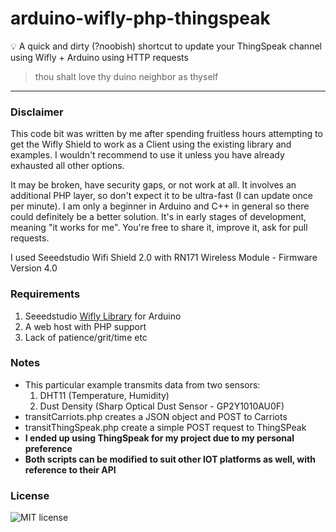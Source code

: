 # arduino-wifly-php-thingspeak

:bulb: A quick and dirty (?noobish) shortcut to update your ThingSpeak channel using Wifly + Arduino using HTTP requests
> thou shalt love thy duino neighbor as thyself
***

### Disclaimer

This code bit was written by me after spending fruitless hours attempting to get the Wifly Shield to work as a Client using the existing library and examples. I wouldn't recommend to use it unless you have already exhausted all other options.

It may be broken, have security gaps, or not work at all.
It involves an additional PHP layer, so don't expect it to be ultra-fast (I can update once per minute).
I am only a beginner in Arduino and C++ in general so there could definitely be a better solution.
It's in early stages of development, meaning "it works for me". You're free to share it, improve it, ask for pull requests.

I used Seeedstudio Wifi Shield 2.0 with RN171 Wireless Module - Firmware Version 4.0

### Requirements

1. Seeedstudio [Wifly Library](https://github.com/Seeed-Studio/WiFi_Shield) for Arduino 
2. A web host with PHP support
3. Lack of patience/grit/time etc

### Notes

* This particular example transmits data from two sensors: 
    1. DHT11 (Temperature, Humidity)
    2. Dust Density (Sharp Optical Dust Sensor - GP2Y1010AU0F) 
* transitCarriots.php creates a JSON object and POST to Carriots
* transitThingSpeak.php create a simple POST request to ThingSPeak
* **I ended up using ThingSpeak for my project due to my personal preference**
* **Both scripts can be modified to suit other IOT platforms as well, with reference to their API**

### License

![MIT license](https://img.shields.io/npm/l/express.svg)
